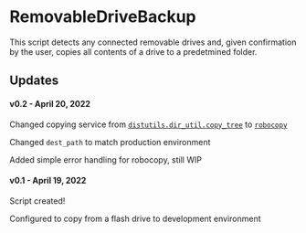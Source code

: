 # RemovableDriveBackup

This script detects any connected removable drives and, given confirmation by the user, copies all contents of a drive to a predetmined folder.

## Updates

#### v0.2 - April 20, 2022

Changed copying service from [`distutils.dir_util.copy_tree`](https://docs.python.org/3/distutils/apiref.html#module-distutils.dir_util) to [`robocopy`](https://docs.microsoft.com/en-us/windows-server/administration/windows-commands/robocopy)

Changed `dest_path` to match production environment

Added simple error handling for robocopy, still WIP

#### v0.1 - April 19, 2022

Script created!

Configured to copy from a flash drive to development environment
